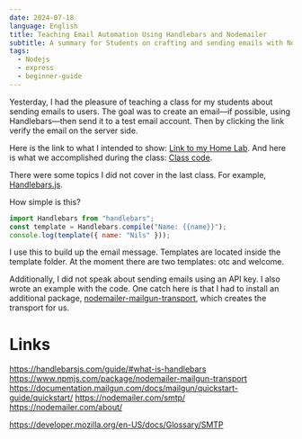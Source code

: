 ```yaml
---
date: 2024-07-18
language: English
title: Teaching Email Automation Using Handlebars and Nodemailer
subtitle: A summary for Students on crafting and sending emails with Node.js
tags:
  - Nodejs
  - express
  - beginner-guide
---
```

Yesterday, I had the pleasure of teaching a class for my students about sending emails to users. The goal was to create an email—if possible, using Handlebars—then send it to a test email account. Then by clicking the link verify the email on the server side.

Here is the link to what I intended to show: [Link to my Home Lab](https://github.com/KamilMr/lab/tree/master/nodejs/email). 
And here is what we accomplished during the class: [Class code](https://github.com/KamilMr/lab/tree/master/nodejs/email-class).

There were some topics I did not cover in the last class. For example, [Handlebars.js](https://handlebarsjs.com/installation/#npm-or-yarn-recommended).

How simple is this?

```js
import Handlebars from "handlebars";
const template = Handlebars.compile("Name: {{name}}");
console.log(template({ name: "Nils" }));
```

I use this to build up the email message. Templates are located inside the template folder. At the moment there are two templates: otc and welcome.

Additionally, I did not speak about sending emails using an API key. I also wrote an example with the code. One catch here is that I had to install an additional package, [nodemailer-mailgun-transport](https://www.npmjs.com/package/nodemailer-mailgun-transport), which creates the transport for us.

# Links
https://handlebarsjs.com/guide/#what-is-handlebars
https://www.npmjs.com/package/nodemailer-mailgun-transport
https://documentation.mailgun.com/docs/mailgun/quickstart-guide/quickstart/
https://nodemailer.com/smtp/
https://nodemailer.com/about/

https://developer.mozilla.org/en-US/docs/Glossary/SMTP
